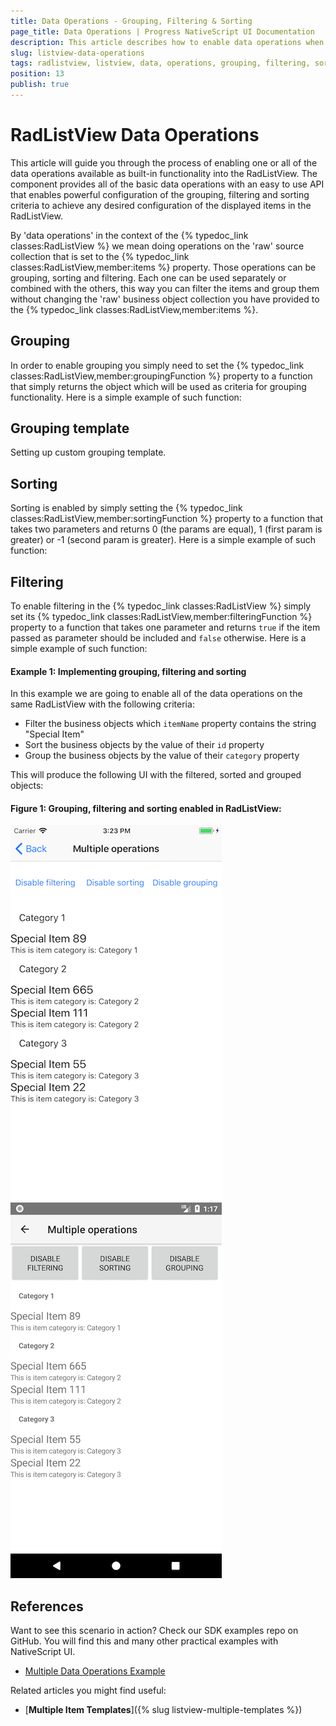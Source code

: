 ```yaml
---
title: Data Operations - Grouping, Filtering & Sorting
page_title: Data Operations | Progress NativeScript UI Documentation
description: This article describes how to enable data operations when using RadListView.
slug: listview-data-operations
tags: radlistview, listview, data, operations, grouping, filtering, sorting, nativescript, professional, ui
position: 13
publish: true
---
```

# RadListView Data Operations
This article will guide you through the process of enabling one or all of the data operations available as built-in functionality into the RadListView. The component provides all of the basic data operations with an easy to use API that enables powerful configuration of the grouping, filtering and sorting criteria to achieve any desired configuration of the displayed items in the RadListView.

By 'data operations' in the context of the {% typedoc_link classes:RadListView %} we mean doing operations on the 'raw' source collection that is set to the {% typedoc_link classes:RadListView,member:items %} property. Those operations can be grouping, sorting and filtering. Each one can be used separately or combined with the others, this way you can filter the items and group them without changing the 'raw' business object collection you have provided to the {% typedoc_link classes:RadListView,member:items %}.

## Grouping
In order to enable grouping you simply need to set the {% typedoc_link classes:RadListView,member:groupingFunction %} property to a function that simply returns the object which will be used as criteria for grouping functionality. Here is a simple example of such function:
<snippet id='listview-grouping-func'/>

## Grouping template
Setting up custom grouping template.
<snippet id='listview-grouping'/>

## Sorting
Sorting is enabled by simply setting the {% typedoc_link classes:RadListView,member:sortingFunction %} property to a function that takes two parameters and returns 0 (the params are equal), 1 (first param is greater) or -1 (second param is greater). Here is a simple example of such function:
<snippet id='listview-sorting-func'/>

## Filtering
To enable filtering in the {% typedoc_link classes:RadListView %} simply set its {% typedoc_link classes:RadListView,member:filteringFunction %} property to a function that takes one parameter and returns `true` if the item passed as parameter should be included and `false` otherwise. Here is a simple example of such function:
<snippet id='listview-filtering-func'/>


#### __Example 1: Implementing grouping, filtering and sorting__

In this example we are going to enable all of the data operations on the same RadListView with the following criteria:
- Filter the business objects which `itemName` property contains the string "Special Item"
- Sort the business objects by the value of their `id` property
- Group the business objects by the value of their `category` property

<snippet id='listview-multiple-data-operations-xml'/>
<snippet id='listview-multiple-operations-code'/>
<snippet id='listview-multiple-operations-model'/>

This will produce the following UI with the filtered, sorted and grouped objects:

#### __Figure 1: Grouping, filtering and sorting enabled in RadListView:__

![RadListView Data-Operations on iOS](../../img/ns_ui/list-view-multiple-operations-ios.png "iOS") ![RadListView Data-Operations on Android](../../img/ns_ui/list-view-multiple-operations-android.png "Android")

## References
Want to see this scenario in action?
Check our SDK examples repo on GitHub. You will find this and many other practical examples with NativeScript UI.

* [Multiple Data Operations Example](https://github.com/NativeScript/nativescript-ui-samples/tree/master/listview/app/examples/multiple-data-operations)

Related articles you might find useful:

* [**Multiple Item Templates**]({% slug listview-multiple-templates %})
